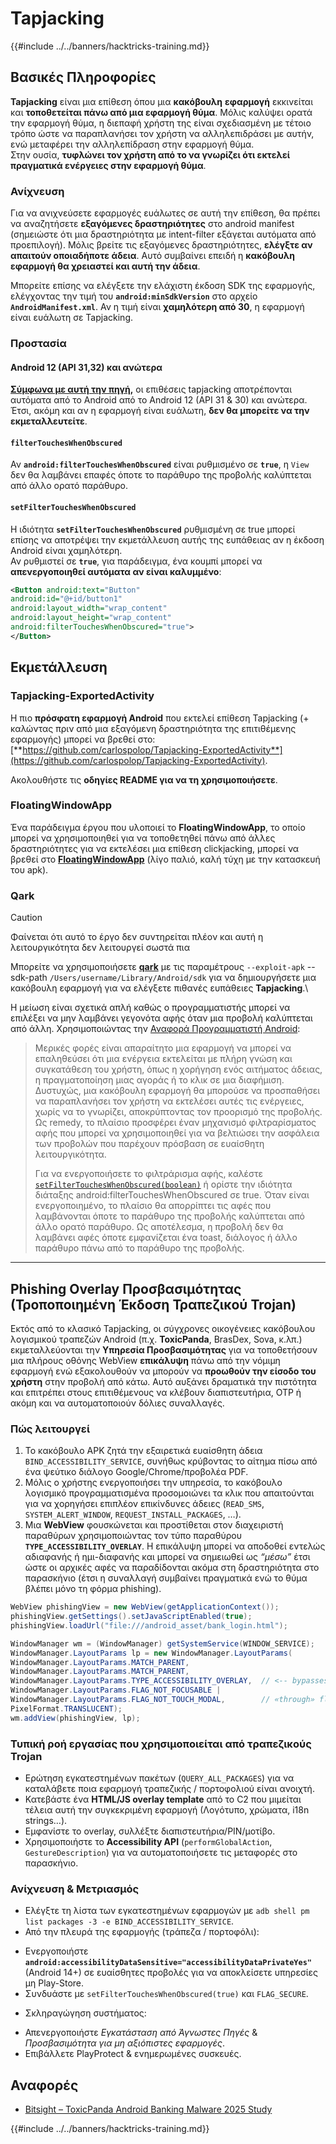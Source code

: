 # Tapjacking

{{#include ../../banners/hacktricks-training.md}}


## **Βασικές Πληροφορίες**

**Tapjacking** είναι μια επίθεση όπου μια **κακόβουλη** **εφαρμογή** εκκινείται και **τοποθετείται πάνω από μια εφαρμογή θύμα**. Μόλις καλύψει ορατά την εφαρμογή θύμα, η διεπαφή χρήστη της είναι σχεδιασμένη με τέτοιο τρόπο ώστε να παραπλανήσει τον χρήστη να αλληλεπιδράσει με αυτήν, ενώ μεταφέρει την αλληλεπίδραση στην εφαρμογή θύμα.\
Στην ουσία, **τυφλώνει τον χρήστη από το να γνωρίζει ότι εκτελεί πραγματικά ενέργειες στην εφαρμογή θύμα**.

### Ανίχνευση

Για να ανιχνεύσετε εφαρμογές ευάλωτες σε αυτή την επίθεση, θα πρέπει να αναζητήσετε **εξαγόμενες δραστηριότητες** στο android manifest (σημειώστε ότι μια δραστηριότητα με intent-filter εξάγεται αυτόματα από προεπιλογή). Μόλις βρείτε τις εξαγόμενες δραστηριότητες, **ελέγξτε αν απαιτούν οποιαδήποτε άδεια**. Αυτό συμβαίνει επειδή η **κακόβουλη εφαρμογή θα χρειαστεί και αυτή την άδεια**.

Μπορείτε επίσης να ελέγξετε την ελάχιστη έκδοση SDK της εφαρμογής, ελέγχοντας την τιμή του **`android:minSdkVersion`** στο αρχείο **`AndroidManifest.xml`**. Αν η τιμή είναι **χαμηλότερη από 30**, η εφαρμογή είναι ευάλωτη σε Tapjacking.

### Προστασία

#### Android 12 (API 31,32) και ανώτερα

[**Σύμφωνα με αυτή την πηγή**](https://www.geeksforgeeks.org/tapjacking-in-android/)**,** οι επιθέσεις tapjacking αποτρέπονται αυτόματα από το Android από το Android 12 (API 31 & 30) και ανώτερα. Έτσι, ακόμη και αν η εφαρμογή είναι ευάλωτη, **δεν θα μπορείτε να την εκμεταλλευτείτε**.

#### `filterTouchesWhenObscured`

Αν **`android:filterTouchesWhenObscured`** είναι ρυθμισμένο σε **`true`**, η `View` δεν θα λαμβάνει επαφές όποτε το παράθυρο της προβολής καλύπτεται από άλλο ορατό παράθυρο.

#### **`setFilterTouchesWhenObscured`**

Η ιδιότητα **`setFilterTouchesWhenObscured`** ρυθμισμένη σε true μπορεί επίσης να αποτρέψει την εκμετάλλευση αυτής της ευπάθειας αν η έκδοση Android είναι χαμηλότερη.\
Αν ρυθμιστεί σε **`true`**, για παράδειγμα, ένα κουμπί μπορεί να **απενεργοποιηθεί αυτόματα αν είναι καλυμμένο**:
```xml
<Button android:text="Button"
android:id="@+id/button1"
android:layout_width="wrap_content"
android:layout_height="wrap_content"
android:filterTouchesWhenObscured="true">
</Button>
```
## Εκμετάλλευση

### Tapjacking-ExportedActivity

Η πιο **πρόσφατη εφαρμογή Android** που εκτελεί επίθεση Tapjacking (+ καλώντας πριν από μια εξαγόμενη δραστηριότητα της επιτιθέμενης εφαρμογής) μπορεί να βρεθεί στο: [**https://github.com/carlospolop/Tapjacking-ExportedActivity**](https://github.com/carlospolop/Tapjacking-ExportedActivity).

Ακολουθήστε τις **οδηγίες README για να τη χρησιμοποιήσετε**.

### FloatingWindowApp

Ένα παράδειγμα έργου που υλοποιεί το **FloatingWindowApp**, το οποίο μπορεί να χρησιμοποιηθεί για να τοποθετηθεί πάνω από άλλες δραστηριότητες για να εκτελέσει μια επίθεση clickjacking, μπορεί να βρεθεί στο [**FloatingWindowApp**](https://github.com/aminography/FloatingWindowApp) (λίγο παλιό, καλή τύχη με την κατασκευή του apk).

### Qark

> [!CAUTION]
> Φαίνεται ότι αυτό το έργο δεν συντηρείται πλέον και αυτή η λειτουργικότητα δεν λειτουργεί σωστά πια

Μπορείτε να χρησιμοποιήσετε [**qark**](https://github.com/linkedin/qark) με τις παραμέτρους `--exploit-apk` --sdk-path `/Users/username/Library/Android/sdk` για να δημιουργήσετε μια κακόβουλη εφαρμογή για να ελέγξετε πιθανές ευπάθειες **Tapjacking**.\

Η μείωση είναι σχετικά απλή καθώς ο προγραμματιστής μπορεί να επιλέξει να μην λαμβάνει γεγονότα αφής όταν μια προβολή καλύπτεται από άλλη. Χρησιμοποιώντας την [Αναφορά Προγραμματιστή Android](https://developer.android.com/reference/android/view/View#security):

> Μερικές φορές είναι απαραίτητο μια εφαρμογή να μπορεί να επαληθεύσει ότι μια ενέργεια εκτελείται με πλήρη γνώση και συγκατάθεση του χρήστη, όπως η χορήγηση ενός αιτήματος άδειας, η πραγματοποίηση μιας αγοράς ή το κλικ σε μια διαφήμιση. Δυστυχώς, μια κακόβουλη εφαρμογή θα μπορούσε να προσπαθήσει να παραπλανήσει τον χρήστη να εκτελέσει αυτές τις ενέργειες, χωρίς να το γνωρίζει, αποκρύπτοντας τον προορισμό της προβολής. Ως remedy, το πλαίσιο προσφέρει έναν μηχανισμό φιλτραρίσματος αφής που μπορεί να χρησιμοποιηθεί για να βελτιώσει την ασφάλεια των προβολών που παρέχουν πρόσβαση σε ευαίσθητη λειτουργικότητα.
>
> Για να ενεργοποιήσετε το φιλτράρισμα αφής, καλέστε [`setFilterTouchesWhenObscured(boolean)`](https://developer.android.com/reference/android/view/View#setFilterTouchesWhenObscured%28boolean%29) ή ορίστε την ιδιότητα διάταξης android:filterTouchesWhenObscured σε true. Όταν είναι ενεργοποιημένο, το πλαίσιο θα απορρίπτει τις αφές που λαμβάνονται όποτε το παράθυρο της προβολής καλύπτεται από άλλο ορατό παράθυρο. Ως αποτέλεσμα, η προβολή δεν θα λαμβάνει αφές όποτε εμφανίζεται ένα toast, διάλογος ή άλλο παράθυρο πάνω από το παράθυρο της προβολής.

---

## Phishing Overlay Προσβασιμότητας (Τροποποιημένη Έκδοση Τραπεζικού Trojan)

Εκτός από το κλασικό Tapjacking, οι σύγχρονες οικογένειες κακόβουλου λογισμικού τραπεζών Android (π.χ. **ToxicPanda**, BrasDex, Sova, κ.λπ.) εκμεταλλεύονται την **Υπηρεσία Προσβασιμότητας** για να τοποθετήσουν μια πλήρους οθόνης WebView **επικάλυψη** πάνω από την νόμιμη εφαρμογή ενώ εξακολουθούν να μπορούν να **προωθούν την είσοδο του χρήστη** στην προβολή από κάτω. Αυτό αυξάνει δραματικά την πιστότητα και επιτρέπει στους επιτιθέμενους να κλέβουν διαπιστευτήρια, OTP ή ακόμη και να αυτοματοποιούν δόλιες συναλλαγές.

### Πώς λειτουργεί
1. Το κακόβουλο APK ζητά την εξαιρετικά ευαίσθητη άδεια `BIND_ACCESSIBILITY_SERVICE`, συνήθως κρύβοντας το αίτημα πίσω από ένα ψεύτικο διάλογο Google/Chrome/προβολέα PDF.
2. Μόλις ο χρήστης ενεργοποιήσει την υπηρεσία, το κακόβουλο λογισμικό προγραμματισμένα προσομοιώνει τα κλικ που απαιτούνται για να χορηγήσει επιπλέον επικίνδυνες άδειες (`READ_SMS`, `SYSTEM_ALERT_WINDOW`, `REQUEST_INSTALL_PACKAGES`, …).
3. Μια **WebView** φουσκώνεται και προστίθεται στον διαχειριστή παραθύρων χρησιμοποιώντας τον τύπο παραθύρου **`TYPE_ACCESSIBILITY_OVERLAY`**. Η επικάλυψη μπορεί να αποδοθεί εντελώς αδιαφανής ή ημι-διαφανής και μπορεί να σημειωθεί ως *“μέσω”* έτσι ώστε οι αρχικές αφές να παραδίδονται ακόμα στη δραστηριότητα στο παρασκήνιο (έτσι η συναλλαγή συμβαίνει πραγματικά ενώ το θύμα βλέπει μόνο τη φόρμα phishing).
```java
WebView phishingView = new WebView(getApplicationContext());
phishingView.getSettings().setJavaScriptEnabled(true);
phishingView.loadUrl("file:///android_asset/bank_login.html");

WindowManager wm = (WindowManager) getSystemService(WINDOW_SERVICE);
WindowManager.LayoutParams lp = new WindowManager.LayoutParams(
WindowManager.LayoutParams.MATCH_PARENT,
WindowManager.LayoutParams.MATCH_PARENT,
WindowManager.LayoutParams.TYPE_ACCESSIBILITY_OVERLAY,  // <-- bypasses SYSTEM_ALERT_WINDOW prompt
WindowManager.LayoutParams.FLAG_NOT_FOCUSABLE |
WindowManager.LayoutParams.FLAG_NOT_TOUCH_MODAL,        // «through» flag → forward touches
PixelFormat.TRANSLUCENT);
wm.addView(phishingView, lp);
```
### Τυπική ροή εργασίας που χρησιμοποιείται από τραπεζικούς Trojan
* Ερώτηση εγκατεστημένων πακέτων (`QUERY_ALL_PACKAGES`) για να καταλάβετε ποια εφαρμογή τραπεζικής / πορτοφολιού είναι ανοιχτή.
* Κατεβάστε ένα **HTML/JS overlay template** από το C2 που μιμείται τέλεια αυτή την συγκεκριμένη εφαρμογή (Λογότυπο, χρώματα, i18n strings…).
* Εμφανίστε το overlay, συλλέξτε διαπιστευτήρια/PIN/μοτίβο.
* Χρησιμοποιήστε το **Accessibility API** (`performGlobalAction`, `GestureDescription`) για να αυτοματοποιήσετε τις μεταφορές στο παρασκήνιο.

### Ανίχνευση & Μετριασμός
* Ελέγξτε τη λίστα των εγκατεστημένων εφαρμογών με `adb shell pm list packages -3 -e BIND_ACCESSIBILITY_SERVICE`.
* Από την πλευρά της εφαρμογής (τράπεζα / πορτοφόλι):
- Ενεργοποιήστε **`android:accessibilityDataSensitive="accessibilityDataPrivateYes"`** (Android 14+) σε ευαίσθητες προβολές για να αποκλείσετε υπηρεσίες μη Play-Store.
- Συνδυάστε με `setFilterTouchesWhenObscured(true)` και `FLAG_SECURE`.
* Σκληραγώγηση συστήματος:
- Απενεργοποιήστε *Εγκατάσταση από Άγνωστες Πηγές* & *Προσβασιμότητα για μη αξιόπιστες εφαρμογές*.
- Επιβάλλετε PlayProtect & ενημερωμένες συσκευές.

## Αναφορές
* [Bitsight – ToxicPanda Android Banking Malware 2025 Study](https://www.bitsight.com/blog/toxicpanda-android-banking-malware-2025-study)

{{#include ../../banners/hacktricks-training.md}}
